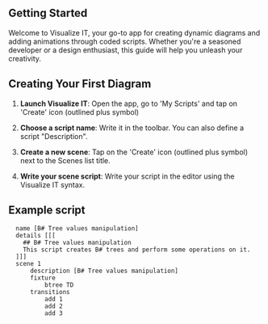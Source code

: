 ## Getting Started

Welcome to Visualize IT, your go-to app for creating dynamic diagrams and adding animations through coded scripts. Whether you're a seasoned developer or a design enthusiast, this guide will help you unleash your creativity.

## Creating Your First Diagram

1. **Launch Visualize IT**: Open the app, go to 'My Scripts' and tap on 'Create' icon (outlined plus symbol)

2. **Choose a script name**: Write it in the toolbar. You can also define a script "Description".

3. **Create a new scene**: Tap on the 'Create' icon (outlined plus symbol) next to the Scenes list title.

4. **Write your scene script**: Write your script in the editor using the Visualize IT syntax.

## Example script

```
  name [B# Tree values manipulation]  
  details [[[
    ## B# Tree values manipulation
    This script creates B# trees and perform some operations on it.
  ]]]
  scene 1
      description [B# Tree values manipulation]
      fixture
          btree TD
      transitions
          add 1
          add 2
          add 3
```







